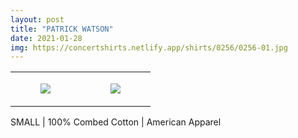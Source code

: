 ```yaml
---
layout: post
title: "PATRICK WATSON"
date: 2021-01-28
img: https://concertshirts.netlify.app/shirts/0256/0256-01.jpg
---
```




<table style="width:100%;"><tr><td style="vertical-align:top;">
      <figure class="tmblr-full" data-orig-height="2048" data-orig-width="1365" data-orig-src="https://concertshirts.netlify.app/shirts/0256/0256-01.jpg"><img src="https://64.media.tumblr.com/8d84ce1eece115dbf5fe43e064e6e30a/8f658fcc85885a8d-13/s540x810/3f8da8422ee1d0ead8f3110b558eb6e7bd2118e9.jpg" data-orig-height="2048" data-orig-width="1365" data-orig-src="https://concertshirts.netlify.app/shirts/0256/0256-01.jpg"/></figure></td>
    <td style="vertical-align:top;">
      <figure class="tmblr-full" data-orig-height="2048" data-orig-width="1365" data-orig-src="https://concertshirts.netlify.app/shirts/0256/0256-02.jpg"><img src="https://64.media.tumblr.com/c6a6fa6f0e897791976a1ba597098ef8/8f658fcc85885a8d-85/s540x810/98c3c364ebe41d04d6dca474d0b72c3d5e7116f2.jpg" data-orig-height="2048" data-orig-width="1365" data-orig-src="https://concertshirts.netlify.app/shirts/0256/0256-02.jpg"/></figure></td>
  </tr></table><p>
  SMALL | 100% Combed Cotton | American Apparel
</p>
